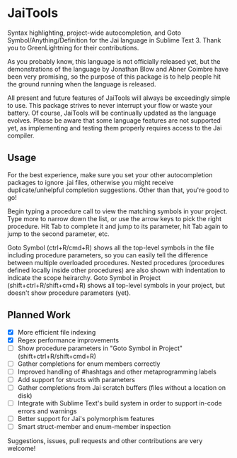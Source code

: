 # JaiTools

Syntax highlighting, project-wide autocompletion, and Goto Symbol/Anything/Definition for the Jai language in Sublime Text 3. Thank you to GreenLightning for their contributions.

As you probably know, this language is not officially released yet, but the demonstrations of the language by Jonathan Blow and Abner Coimbre have been very promising, so the purpose of this package is to help people hit the ground running when the language is released.

All present and future features of JaiTools will always be exceedingly simple to use. This package strives to never interrupt your flow or waste your battery. Of course, JaiTools will be continually updated as the language evolves. Please be aware that some language features are not supported yet, as implementing and testing them properly requires access to the Jai compiler.

## Usage

For the best experience, make sure you set your other autocompletion packages to ignore .jai files, otherwise you might receive duplicate/unhelpful completion suggestions. Other than that, you're good to go!

Begin typing a procedure call to view the matching symbols in your project. Type more to narrow down the list, or use the arrow keys to pick the right procedure. Hit Tab to complete it and jump to its parameter, hit Tab again to jump to the second parameter, etc.

Goto Symbol (ctrl+R/cmd+R) shows all the top-level symbols in the file including procedure parameters, so you can easily tell the difference between multiple overloaded procedures. Nested procedures (procedures defined locally inside other procedures) are also shown with indentation to indicate the scope heirarchy. Goto Symbol in Project (shift+ctrl+R/shift+cmd+R) shows all top-level symbols in your project, but doesn't show procedure parameters (yet).

## Planned Work

- [x] More efficient file indexing
- [x] Regex performance improvements
- [ ] Show procedure parameters in "Goto Symbol in Project" (shift+ctrl+R/shift+cmd+R)
- [ ] Gather completions for enum members correctly
- [ ] Improved handling of #hashtags and other metaprogramming labels
- [ ] Add support for structs with parameters
- [ ] Gather completions from Jai scratch buffers (files without a location on disk)
- [ ] Integrate with Sublime Text's build system in order to support in-code errors and warnings
- [ ] Better support for Jai's polymorphism features
- [ ] Smart struct-member and enum-member inspection

Suggestions, issues, pull requests and other contributions are very welcome!


